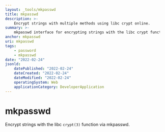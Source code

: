 ```yaml
---
layout: _tools/mkpasswd
title: mkpasswd
description: >-
    Encrypt strings with multiple methods using libc crypt online.
summary: >-
    mkpasswd interface for encrypting strings with the libc crypt function.
anchor: mkpasswd
uri: mkpasswd
tags:
    - password
    - mkpasswd
date: "2022-02-24"
jsonld:
    datePublished: "2022-02-24"
    dateCreated: "2022-02-24"
    dateModified: "2022-02-24"
    operatingSystem: Web
    applicationCategory: DeveloperApplication
---
```


# mkpasswd

Encrypt strings with the libc `crypt(3)` function via mkpasswd.

